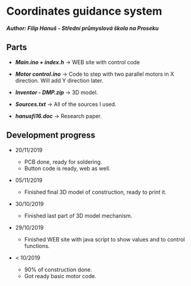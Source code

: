 # Coordinates guidance system
***Author: Filip Hanuš - Střední průmyslová škola na Proseku***

## Parts

* ***Main.ino + index.h***   -> WEB site with control code

* ***Motor control.ino***    -> Code to step with two parallel motors in X direction. Will add Y direction later.

* ***Inventor - DMP.zip***    -> 3D model.

* ***Sources.txt***          -> All of the sources I used.

* ***hanusfi16.doc***        -> Research paper.



## Development progress

* 20/11/2019
    * PCB done, ready for soldering.
    * Button code is ready, web as well.

* 05/11/2019
    * Finished final 3D model of construction, ready to print it. 

* 30/10/2019
    * Finished last part of 3D model mechanism. 

* 29/10/2019
    * Finished WEB site with java script to show values and to control functions.
    
* < 10/2019
    * 90% of construction done.
    * Got ready basic motor code.




